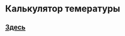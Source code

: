 # Калькулятор темературы
## <a href="https://anfihiplay.github.io/temperature-converter/">Здесь</a>

